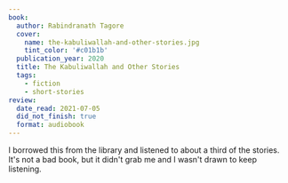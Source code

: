 ```yaml
---
book:
  author: Rabindranath Tagore
  cover:
    name: the-kabuliwallah-and-other-stories.jpg
    tint_color: '#c01b1b'
  publication_year: 2020
  title: The Kabuliwallah and Other Stories
  tags:
    - fiction
    - short-stories
review:
  date_read: 2021-07-05
  did_not_finish: true
  format: audiobook
---
```


I borrowed this from the library and listened to about a third of the stories.
It's not a bad book, but it didn't grab me and I wasn't drawn to keep listening.